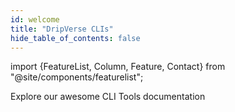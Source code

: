 ```yaml
---
id: welcome
title: "DripVerse CLIs"
hide_table_of_contents: false
---
```


import {FeatureList, Column, Feature, Contact} from "@site/components/featurelist";

Explore our awesome CLI Tools documentation

<Contact />
